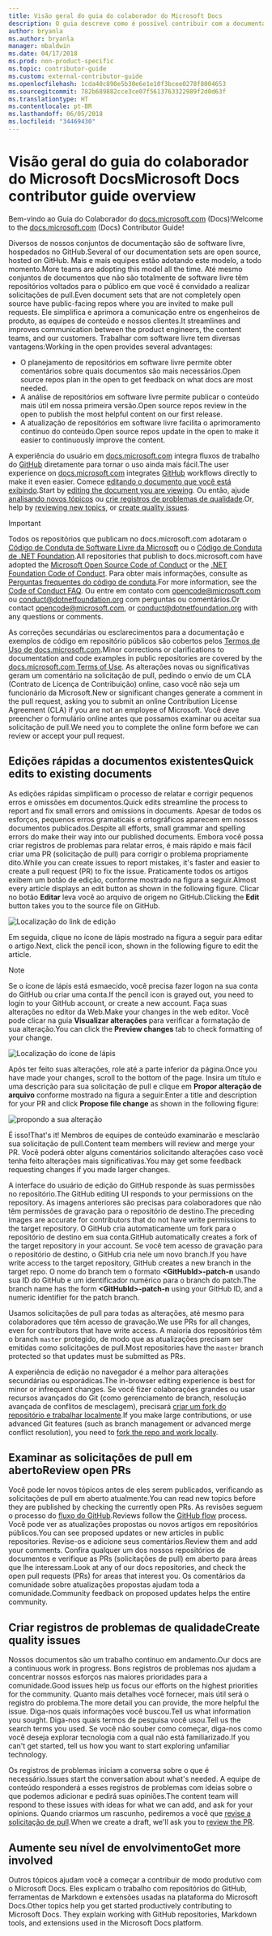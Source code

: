 ```yaml
---
title: Visão geral do guia do colaborador do Microsoft Docs
description: O guia descreve como é possível contribuir com a documentação da Microsoft do site docs.microsoft.com.
author: bryanla
ms.author: bryanla
manager: mbaldwin
ms.date: 04/17/2018
ms.prod: non-product-specific
ms.topic: contributor-guide
ms.custom: external-contributor-guide
ms.openlocfilehash: 1cda40c890e5b30e6e1e10f3bcee0278f8004653
ms.sourcegitcommit: 782b689882cce3ce07f5613763322989f2d0d63f
ms.translationtype: HT
ms.contentlocale: pt-BR
ms.lasthandoff: 06/05/2018
ms.locfileid: "34469430"
---
```

# <a name="microsoft-docs-contributor-guide-overview"></a><span data-ttu-id="1a44c-103">Visão geral do guia do colaborador do Microsoft Docs</span><span class="sxs-lookup"><span data-stu-id="1a44c-103">Microsoft Docs contributor guide overview</span></span>

<span data-ttu-id="1a44c-104">Bem-vindo ao Guia do Colaborador do [docs.microsoft.com](https://docs.microsoft.com) (Docs)!</span><span class="sxs-lookup"><span data-stu-id="1a44c-104">Welcome to the [docs.microsoft.com](https://docs.microsoft.com) (Docs) Contributor Guide!</span></span>

<span data-ttu-id="1a44c-105">Diversos de nossos conjuntos de documentação são de software livre, hospedados no GitHub.</span><span class="sxs-lookup"><span data-stu-id="1a44c-105">Several of our documentation sets are open source, hosted on GitHub.</span></span> <span data-ttu-id="1a44c-106">Mais e mais equipes estão adotando este modelo, a todo momento.</span><span class="sxs-lookup"><span data-stu-id="1a44c-106">More teams are adopting this model all the time.</span></span> <span data-ttu-id="1a44c-107">Até mesmo conjuntos de documentos que não são totalmente de software livre têm repositórios voltados para o público em que você é convidado a realizar solicitações de pull.</span><span class="sxs-lookup"><span data-stu-id="1a44c-107">Even document sets that are not completely open source have public-facing repos where you are invited to make pull requests.</span></span> <span data-ttu-id="1a44c-108">Ele simplifica e aprimora a comunicação entre os engenheiros de produto, as equipes de conteúdo e nossos clientes.</span><span class="sxs-lookup"><span data-stu-id="1a44c-108">It streamlines and improves communication between the product engineers, the content teams, and our customers.</span></span> <span data-ttu-id="1a44c-109">Trabalhar com software livre tem diversas vantagens:</span><span class="sxs-lookup"><span data-stu-id="1a44c-109">Working in the open provides several advantages:</span></span>

- <span data-ttu-id="1a44c-110">O planejamento de repositórios em software livre permite obter comentários sobre quais documentos são mais necessários.</span><span class="sxs-lookup"><span data-stu-id="1a44c-110">Open source repos plan in the open to get feedback on what docs are most needed.</span></span>
- <span data-ttu-id="1a44c-111">A análise de repositórios em software livre permite publicar o conteúdo mais útil em nossa primeira versão.</span><span class="sxs-lookup"><span data-stu-id="1a44c-111">Open source repos review in the open to publish the most helpful content on our first release.</span></span>
- <span data-ttu-id="1a44c-112">A atualização de repositórios em software livre facilita o aprimoramento contínuo do conteúdo.</span><span class="sxs-lookup"><span data-stu-id="1a44c-112">Open source repos update in the open to make it easier to continuously improve the content.</span></span>

<span data-ttu-id="1a44c-113">A experiência do usuário em [docs.microsoft.com](https://docs.microsoft.com) integra fluxos de trabalho do [GitHub](https://github.com) diretamente para tornar o uso ainda mais fácil.</span><span class="sxs-lookup"><span data-stu-id="1a44c-113">The user experience on [docs.microsoft.com](https://docs.microsoft.com) integrates [GitHub](https://github.com) workflows directly to make it even easier.</span></span> <span data-ttu-id="1a44c-114">Comece [editando o documento que você está exibindo](#quick-edits-to-existing-documents).</span><span class="sxs-lookup"><span data-stu-id="1a44c-114">Start by [editing the document you are viewing](#quick-edits-to-existing-documents).</span></span> <span data-ttu-id="1a44c-115">Ou então, ajude [analisando novos tópicos](#review-open-prs) ou [crie registros de problemas de qualidade](#create-quality-issues).</span><span class="sxs-lookup"><span data-stu-id="1a44c-115">Or, help by [reviewing new topics](#review-open-prs), or [create quality issues](#create-quality-issues).</span></span>

> [!IMPORTANT]
> <span data-ttu-id="1a44c-116">Todos os repositórios que publicam no docs.microsoft.com adotaram o [Código de Conduta de Software Livre da Microsoft](https://opensource.microsoft.com/codeofconduct/) ou o [Código de Conduta de .NET Foundation](https://dotnetfoundation.org/code-of-conduct).</span><span class="sxs-lookup"><span data-stu-id="1a44c-116">All repositories that publish to docs.microsoft.com have adopted the [Microsoft Open Source Code of Conduct](https://opensource.microsoft.com/codeofconduct/) or the [.NET Foundation Code of Conduct](https://dotnetfoundation.org/code-of-conduct).</span></span> <span data-ttu-id="1a44c-117">Para obter mais informações, consulte as [Perguntas frequentes do código de conduta](https://opensource.microsoft.com/codeofconduct/faq/).</span><span class="sxs-lookup"><span data-stu-id="1a44c-117">For more information, see the [Code of Conduct FAQ](https://opensource.microsoft.com/codeofconduct/faq/).</span></span> <span data-ttu-id="1a44c-118">Ou entre em contato com [opencode@microsoft.com](mailto:opencode@microsoft.com) ou [conduct@dotnetfoundation.org](mailto:conduct@dotnetfoundation.org) com perguntas ou comentários.</span><span class="sxs-lookup"><span data-stu-id="1a44c-118">Or contact [opencode@microsoft.com](mailto:opencode@microsoft.com), or [conduct@dotnetfoundation.org](mailto:conduct@dotnetfoundation.org) with any questions or comments.</span></span><br>
>
> <span data-ttu-id="1a44c-119">As correções secundárias ou esclarecimentos para a documentação e exemplos de código em repositório públicos são cobertos pelos [Termos de Uso de docs.microsoft.com](https://docs.microsoft.com/legal/termsofuse).</span><span class="sxs-lookup"><span data-stu-id="1a44c-119">Minor corrections or clarifications to documentation and code examples in public repositories are covered by the [docs.microsoft.com Terms of Use](https://docs.microsoft.com/legal/termsofuse).</span></span> <span data-ttu-id="1a44c-120">As alterações novas ou significativas geram um comentário na solicitação de pull, pedindo o envio de um CLA (Contrato de Licença de Contribuição) online, caso você não seja um funcionário da Microsoft.</span><span class="sxs-lookup"><span data-stu-id="1a44c-120">New or significant changes generate a comment in the pull request, asking you to submit an online Contribution License Agreement (CLA) if you are not an employee of Microsoft.</span></span> <span data-ttu-id="1a44c-121">Você deve preencher o formulário online antes que possamos examinar ou aceitar sua solicitação de pull.</span><span class="sxs-lookup"><span data-stu-id="1a44c-121">We need you to complete the online form before we can review or accept your pull request.</span></span>

## <a name="quick-edits-to-existing-documents"></a><span data-ttu-id="1a44c-122">Edições rápidas a documentos existentes</span><span class="sxs-lookup"><span data-stu-id="1a44c-122">Quick edits to existing documents</span></span>

<span data-ttu-id="1a44c-123">As edições rápidas simplificam o processo de relatar e corrigir pequenos erros e omissões em documentos.</span><span class="sxs-lookup"><span data-stu-id="1a44c-123">Quick edits streamline the process to report and fix small errors and omissions in documents.</span></span> <span data-ttu-id="1a44c-124">Apesar de todos os esforços, pequenos erros gramaticais e ortográficos aparecem em nossos documentos publicados.</span><span class="sxs-lookup"><span data-stu-id="1a44c-124">Despite all efforts, small grammar and spelling errors do make their way into our published documents.</span></span> <span data-ttu-id="1a44c-125">Embora você possa criar registros de problemas para relatar erros, é mais rápido e mais fácil criar uma PR (solicitação de pull) para corrigir o problema propriamente dito.</span><span class="sxs-lookup"><span data-stu-id="1a44c-125">While you can create issues to report mistakes, it's faster and easier to create a pull request (PR) to fix the issue.</span></span> <span data-ttu-id="1a44c-126">Praticamente todos os artigos exibem um botão de edição, conforme mostrado na figura a seguir.</span><span class="sxs-lookup"><span data-stu-id="1a44c-126">Almost every article displays an edit button as shown in the following figure.</span></span> <span data-ttu-id="1a44c-127">Clicar no botão **Editar** leva você ao arquivo de origem no GitHub.</span><span class="sxs-lookup"><span data-stu-id="1a44c-127">Clicking the **Edit** button takes you to the source file on GitHub.</span></span>

![Localização do link de edição](./media/index/edit-article.png)

<span data-ttu-id="1a44c-129">Em seguida, clique no ícone de lápis mostrado na figura a seguir para editar o artigo.</span><span class="sxs-lookup"><span data-stu-id="1a44c-129">Next, click the pencil icon, shown in the following figure to edit the article.</span></span>

> [!NOTE]
> <span data-ttu-id="1a44c-130">Se o ícone de lápis está esmaecido, você precisa fazer logon na sua conta do GitHub ou criar uma conta.</span><span class="sxs-lookup"><span data-stu-id="1a44c-130">If the pencil icon is grayed out, you need to login to your GitHub account, or create a new account.</span></span> <span data-ttu-id="1a44c-131">Faça suas alterações no editor da Web.</span><span class="sxs-lookup"><span data-stu-id="1a44c-131">Make your changes in the web editor.</span></span> <span data-ttu-id="1a44c-132">Você pode clicar na guia **Visualizar alterações** para verificar a formatação de sua alteração.</span><span class="sxs-lookup"><span data-stu-id="1a44c-132">You can click the **Preview changes** tab to check formatting of your change.</span></span>

![Localização do ícone de lápis](./media/index/editicon.png)

<span data-ttu-id="1a44c-134">Após ter feito suas alterações, role até a parte inferior da página.</span><span class="sxs-lookup"><span data-stu-id="1a44c-134">Once you have made your changes, scroll to the bottom of the page.</span></span> <span data-ttu-id="1a44c-135">Insira um título e uma descrição para sua solicitação de pull e clique em **Propor alteração de arquivo** conforme mostrado na figura a seguir:</span><span class="sxs-lookup"><span data-stu-id="1a44c-135">Enter a title and description for your PR and click **Propose file change** as shown in the following figure:</span></span>

![propondo a sua alteração](./media/index/submit-pull-request.png)

<span data-ttu-id="1a44c-137">É isso!</span><span class="sxs-lookup"><span data-stu-id="1a44c-137">That's it!</span></span> <span data-ttu-id="1a44c-138">Membros de equipes de conteúdo examinarão e mesclarão sua solicitação de pull.</span><span class="sxs-lookup"><span data-stu-id="1a44c-138">Content team members will review and merge your PR.</span></span> <span data-ttu-id="1a44c-139">Você poderá obter alguns comentários solicitando alterações caso você tenha feito alterações mais significativas.</span><span class="sxs-lookup"><span data-stu-id="1a44c-139">You may get some feedback requesting changes if you made larger changes.</span></span>

<span data-ttu-id="1a44c-140">A interface do usuário de edição do GitHub responde às suas permissões no repositório.</span><span class="sxs-lookup"><span data-stu-id="1a44c-140">The GitHub editing UI responds to your permissions on the repository.</span></span> <span data-ttu-id="1a44c-141">As imagens anteriores são precisas para colaboradores que não têm permissões de gravação para o repositório de destino.</span><span class="sxs-lookup"><span data-stu-id="1a44c-141">The preceding images are accurate for contributors that do not have write permissions to the target repository.</span></span> <span data-ttu-id="1a44c-142">O GitHub cria automaticamente um fork para o repositório de destino em sua conta.</span><span class="sxs-lookup"><span data-stu-id="1a44c-142">GitHub automatically creates a fork of the target repository in your account.</span></span> <span data-ttu-id="1a44c-143">Se você tem acesso de gravação para o repositório de destino, o GitHub cria nele um novo branch.</span><span class="sxs-lookup"><span data-stu-id="1a44c-143">If you have write access to the target repository, GitHub creates a new branch in the target repo.</span></span> <span data-ttu-id="1a44c-144">O nome do branch tem o formato **\<GitHubId\>-patch-n** usando sua ID do GitHub e um identificador numérico para o branch do patch.</span><span class="sxs-lookup"><span data-stu-id="1a44c-144">The branch name has the form **\<GitHubId\>-patch-n** using your GitHub ID, and a numeric identifier for the patch branch.</span></span>

<span data-ttu-id="1a44c-145">Usamos solicitações de pull para todas as alterações, até mesmo para colaboradores que têm acesso de gravação.</span><span class="sxs-lookup"><span data-stu-id="1a44c-145">We use PRs for all changes, even for contributors that have write access.</span></span> <span data-ttu-id="1a44c-146">A maioria dos repositórios têm o branch `master` protegido, de modo que as atualizações precisam ser emitidas como solicitações de pull.</span><span class="sxs-lookup"><span data-stu-id="1a44c-146">Most repositories have the `master` branch protected so that updates must be submitted as PRs.</span></span>

<span data-ttu-id="1a44c-147">A experiência de edição no navegador é a melhor para alterações secundárias ou esporádicas.</span><span class="sxs-lookup"><span data-stu-id="1a44c-147">The in-browser editing experience is best for minor or infrequent changes.</span></span> <span data-ttu-id="1a44c-148">Se você fizer colaborações grandes ou usar recursos avançados do Git (como gerenciamento de branch, resolução avançada de conflitos de mesclagem), precisará [criar um fork do repositório e trabalhar localmente](how-to-write-workflows-major.md).</span><span class="sxs-lookup"><span data-stu-id="1a44c-148">If you make large contributions, or use advanced Git features (such as branch management or advanced merge conflict resolution), you need to [fork the repo and work locally](how-to-write-workflows-major.md).</span></span>

## <a name="review-open-prs"></a><span data-ttu-id="1a44c-149">Examinar as solicitações de pull em aberto</span><span class="sxs-lookup"><span data-stu-id="1a44c-149">Review open PRs</span></span>

<span data-ttu-id="1a44c-150">Você pode ler novos tópicos antes de eles serem publicados, verificando as solicitações de pull em aberto atualmente.</span><span class="sxs-lookup"><span data-stu-id="1a44c-150">You can read new topics before they are published by checking the currently open PRs.</span></span> <span data-ttu-id="1a44c-151">As revisões seguem o processo do [fluxo do GitHub](https://guides.github.com/introduction/flow/).</span><span class="sxs-lookup"><span data-stu-id="1a44c-151">Reviews follow the [GitHub flow](https://guides.github.com/introduction/flow/) process.</span></span> <span data-ttu-id="1a44c-152">Você pode ver as atualizações propostas ou novos artigos em repositórios públicos.</span><span class="sxs-lookup"><span data-stu-id="1a44c-152">You can see proposed updates or new articles in public repositories.</span></span> <span data-ttu-id="1a44c-153">Revise-os e adicione seus comentários.</span><span class="sxs-lookup"><span data-stu-id="1a44c-153">Review them and add your comments.</span></span> <span data-ttu-id="1a44c-154">Confira qualquer um dos nossos repositórios de documentos e verifique as PRs (solicitações de pull) em aberto para áreas que lhe interessam.</span><span class="sxs-lookup"><span data-stu-id="1a44c-154">Look at any of our docs repositories, and check the open pull requests (PRs) for areas that interest you.</span></span> <span data-ttu-id="1a44c-155">Os comentários da comunidade sobre atualizações propostas ajudam toda a comunidade.</span><span class="sxs-lookup"><span data-stu-id="1a44c-155">Community feedback on proposed updates helps the entire community.</span></span>

## <a name="create-quality-issues"></a><span data-ttu-id="1a44c-156">Criar registros de problemas de qualidade</span><span class="sxs-lookup"><span data-stu-id="1a44c-156">Create quality issues</span></span>

<span data-ttu-id="1a44c-157">Nossos documentos são um trabalho contínuo em andamento.</span><span class="sxs-lookup"><span data-stu-id="1a44c-157">Our docs are a continuous work in progress.</span></span> <span data-ttu-id="1a44c-158">Bons registros de problemas nos ajudam a concentrar nossos esforços nas maiores prioridades para a comunidade.</span><span class="sxs-lookup"><span data-stu-id="1a44c-158">Good issues help us focus our efforts on the highest priorities for the community.</span></span> <span data-ttu-id="1a44c-159">Quanto mais detalhes você fornecer, mais útil será o registro do problema.</span><span class="sxs-lookup"><span data-stu-id="1a44c-159">The more detail you can provide, the more helpful the issue.</span></span> <span data-ttu-id="1a44c-160">Diga-nos quais informações você buscou.</span><span class="sxs-lookup"><span data-stu-id="1a44c-160">Tell us what information you sought.</span></span> <span data-ttu-id="1a44c-161">Diga-nos quais termos de pesquisa você usou.</span><span class="sxs-lookup"><span data-stu-id="1a44c-161">Tell us the search terms you used.</span></span> <span data-ttu-id="1a44c-162">Se você não souber como começar, diga-nos como você deseja explorar tecnologia com a qual não está familiarizado.</span><span class="sxs-lookup"><span data-stu-id="1a44c-162">If you can't get started, tell us how you want to start exploring unfamiliar technology.</span></span>

<span data-ttu-id="1a44c-163">Os registros de problemas iniciam a conversa sobre o que é necessário.</span><span class="sxs-lookup"><span data-stu-id="1a44c-163">Issues start the conversation about what's needed.</span></span> <span data-ttu-id="1a44c-164">A equipe de conteúdo responderá a esses registros de problemas com ideias sobre o que podemos adicionar e pedirá suas opiniões.</span><span class="sxs-lookup"><span data-stu-id="1a44c-164">The content team will respond to these issues with ideas for what we can add, and ask for your opinions.</span></span> <span data-ttu-id="1a44c-165">Quando criarmos um rascunho, pediremos a você que [revise a solicitação de pull](#review-open-prs).</span><span class="sxs-lookup"><span data-stu-id="1a44c-165">When we create a draft, we'll ask you to [review the PR](#review-open-prs).</span></span>

## <a name="get-more-involved"></a><span data-ttu-id="1a44c-166">Aumente seu nível de envolvimento</span><span class="sxs-lookup"><span data-stu-id="1a44c-166">Get more involved</span></span>

<span data-ttu-id="1a44c-167">Outros tópicos ajudam você a começar a contribuir de modo produtivo com o Microsoft Docs. Eles explicam o trabalho com repositórios do GitHub, ferramentas de Markdown e extensões usadas na plataforma do Microsoft Docs.</span><span class="sxs-lookup"><span data-stu-id="1a44c-167">Other topics help you get started productively contributing to Microsoft Docs. They explain working with GitHub repositories, Markdown tools, and extensions used in the Microsoft Docs platform.</span></span>
